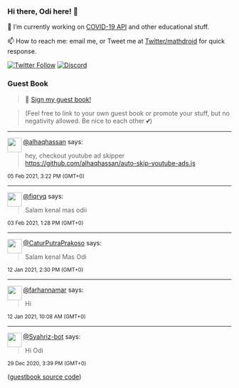 ### Hi there, Odi here! 👋

🔭 I’m currently working on [COVID-19 API](https://github.com/covid-19-api) and other educational stuff.

📫 How to reach me: email me, or Tweet me at [Twitter/mathdroid](https://twitter.com/mathdroid) for quick response.

[![Twitter Follow](https://img.shields.io/twitter/follow/mathdroid?label=Follow&style=social)](https://twitter.com/mathdroid)
[![Discord](https://img.shields.io/discord/574799330406432769.svg?label=&logo=discord&logoColor=ffffff&color=7389D8&labelColor=6A7EC2)](https://discord.gg/HPxA6Ft)


### Guest Book

> 💬 [Sign my guest book!](https://mathdroid.now.sh)

> (Feel free to link to your own guest book or promote your stuff, but no negativity allowed. Be nice to each other 💕)

---

<!--START_SECTION:guestbook-->
<a href="https://github.com/alhaqhassan"><img align="left" width="32" height="32" src="https://www.github.com/alhaqhassan.png"></a> [@alhaqhassan](https://github.com/alhaqhassan) says:

> hey, checkout youtube ad skipper https://github.com/alhaqhassan/auto-skip-youtube-ads.js

<sup>05 Feb 2021, 3:22 PM (GMT+0)</sup>


---

<a href="https://github.com/fiqryq"><img align="left" width="32" height="32" src="https://www.github.com/fiqryq.png"></a> [@fiqryq](https://github.com/fiqryq) says:

> Salam kenal mas odii

<sup>03 Feb 2021, 1:28 PM (GMT+0)</sup>


---

<a href="https://github.com/CaturPutraPrakoso"><img align="left" width="32" height="32" src="https://www.github.com/CaturPutraPrakoso.png"></a> [@CaturPutraPrakoso](https://github.com/CaturPutraPrakoso) says:

> Salam kenal Mas Odi

<sup>12 Jan 2021, 2:30 PM (GMT+0)</sup>


---

<a href="https://github.com/farhannamar"><img align="left" width="32" height="32" src="https://www.github.com/farhannamar.png"></a> [@farhannamar](https://github.com/farhannamar) says:

> Hi

<sup>12 Jan 2021, 10:08 AM (GMT+0)</sup>


---

<a href="https://github.com/Syahriz-bot"><img align="left" width="32" height="32" src="https://www.github.com/Syahriz-bot.png"></a> [@Syahriz-bot](https://github.com/Syahriz-bot) says:

> Hi Odi

<sup>29 Dec 2020, 3:39 PM (GMT+0)</sup>

<!--END_SECTION:guestbook-->
<!--GUESTBOOK_LIST [{"name":"alhaqhassan","message":"hey, checkout youtube ad skipper https://github.com/alhaqhassan/auto-skip-youtube-ads.js\n","date":"05 Feb 2021, 3:22 PM (GMT+0)"},{"name":"fiqryq","message":"Salam kenal mas odii","date":"03 Feb 2021, 1:28 PM (GMT+0)"},{"name":"CaturPutraPrakoso","message":"Salam kenal Mas Odi","date":"12 Jan 2021, 2:30 PM (GMT+0)"},{"name":"farhannamar","message":"Hi","date":"12 Jan 2021, 10:08 AM (GMT+0)"},{"name":"Syahriz-bot","message":"Hi Odi","date":"29 Dec 2020, 3:39 PM (GMT+0)"}]-->

([guestbook source code](https://github.com/mathdroid/guestbook))

